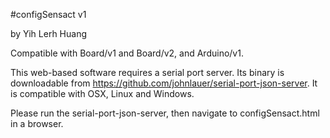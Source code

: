 #configSensact v1

by Yih Lerh Huang

Compatible with Board/v1 and Board/v2, and Arduino/v1.

This web-based software requires a serial port server. Its binary is downloadable from <https://github.com/johnlauer/serial-port-json-server>. It is compatible with OSX, Linux and Windows.

Please run the serial-port-json-server, then navigate to configSensact.html in a browser.
